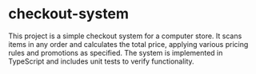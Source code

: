 # checkout-system
This project is a simple checkout system for a computer store. It scans items in any order and calculates the total price, applying various pricing rules and promotions as specified. The system is implemented in TypeScript and includes unit tests to verify functionality.
